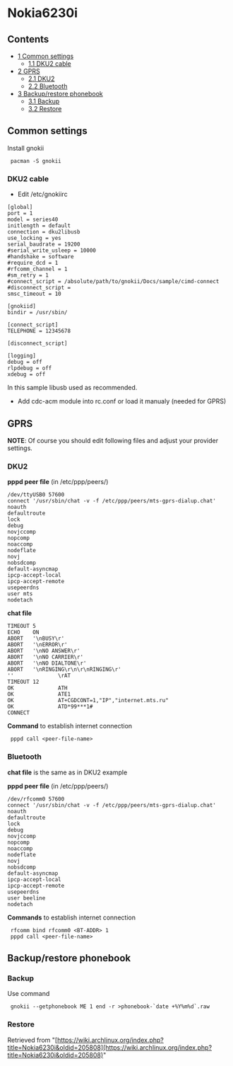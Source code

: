 # Nokia6230i

## Contents

*   [1 Common settings](#Common_settings)
    *   [1.1 DKU2 cable](#DKU2_cable)
*   [2 GPRS](#GPRS)
    *   [2.1 DKU2](#DKU2)
    *   [2.2 Bluetooth](#Bluetooth)
*   [3 Backup/restore phonebook](#Backup.2Frestore_phonebook)
    *   [3.1 Backup](#Backup)
    *   [3.2 Restore](#Restore)

## Common settings

Install gnokii

```
 pacman -S gnokii

```

### DKU2 cable

*   Edit /etc/gnokiirc

```
[global]
port = 1                                                                                                                       
model = series40                                                                                                               
initlength = default                                                                                                           
connection = dku2libusb                                                                                                        
use_locking = yes                                                                                                              
serial_baudrate = 19200                                                                                                        
#serial_write_usleep = 10000                                                                                                   
#handshake = software                                                                                                          
#require_dcd = 1                                                                                                               
#rfcomm_channel = 1                                                                                                            
#sm_retry = 1                                                                                                                  
#connect_script = /absolute/path/to/gnokii/Docs/sample/cimd-connect                                                            
#disconnect_script =                                                                                                           
smsc_timeout = 10                                                                                                              

[gnokiid]
bindir = /usr/sbin/

[connect_script]
TELEPHONE = 12345678

[disconnect_script]

[logging]
debug = off
rlpdebug = off
xdebug = off

```

In this sample libusb used as recommended.

*   Add cdc-acm module into rc.conf or load it manualy (needed for GPRS)

## GPRS

**NOTE**: Of course you should edit following files and adjust your provider settings.

### DKU2

**pppd peer file** (in /etc/ppp/peers/)

```
/dev/ttyUSB0 57600
connect '/usr/sbin/chat -v -f /etc/ppp/peers/mts-gprs-dialup.chat'
noauth
defaultroute
lock 
debug
novjccomp 
nopcomp 
noaccomp 
nodeflate 
novj 
nobsdcomp
default-asyncmap
ipcp-accept-local
ipcp-accept-remote
usepeerdns
user mts
nodetach

```

**chat file**

```
TIMEOUT 5
ECHO    ON
ABORT   '\nBUSY\r'
ABORT   '\nERROR\r'
ABORT   '\nNO ANSWER\r'
ABORT   '\nNO CARRIER\r'
ABORT   '\nNO DIALTONE\r'
ABORT   '\nRINGING\r\n\r\nRINGING\r'
''              \rAT
TIMEOUT 12
OK              ATH
OK              ATE1
OK              AT+CGDCONT=1,"IP","internet.mts.ru"
OK              ATD*99***1#
CONNECT

```

**Command** to establish internet connection

```
 pppd call <peer-file-name>

```

### Bluetooth

**chat file** is the same as in DKU2 example

**pppd peer file** (in /etc/ppp/peers/)

```
/dev/rfcomm0 57600
connect '/usr/sbin/chat -v -f /etc/ppp/peers/mts-gprs-dialup.chat'
noauth
defaultroute
lock 
debug
novjccomp 
nopcomp 
noaccomp 
nodeflate 
novj 
nobsdcomp
default-asyncmap
ipcp-accept-local
ipcp-accept-remote
usepeerdns
user beeline
nodetach

```

**Commands** to establish internet connection

```
 rfcomm bind rfcomm0 <BT-ADDR> 1
 pppd call <peer-file-name>

```

## Backup/restore phonebook

### Backup

Use command

```
 gnokii --getphonebook ME 1 end -r >phonebook-`date +%Y%m%d`.raw

```

### Restore

Retrieved from "[https://wiki.archlinux.org/index.php?title=Nokia6230i&oldid=205808](https://wiki.archlinux.org/index.php?title=Nokia6230i&oldid=205808)"